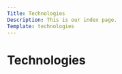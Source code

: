 ```yaml
---
Title: Technologies
Description: This is our index page.
Template: technologies
---
```


# Technologies
